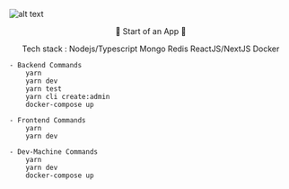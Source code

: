 ![alt text](https://miro.medium.com/max/680/1*gPQDzHAT_df9y6491dhxag.png)

<p align="center">
    🎉 Start of an App 🎉
</p>
<p align="center">
Tech stack : 
Nodejs/Typescript Mongo Redis ReactJS/NextJS Docker
</p>


``` 
- Backend Commands
    yarn     
    yarn dev
    yarn test
    yarn cli create:admin
    docker-compose up
``` 
``` 
- Frontend Commands
    yarn     
    yarn dev
``` 
``` 
- Dev-Machine Commands
    yarn     
    yarn dev
    docker-compose up
```
